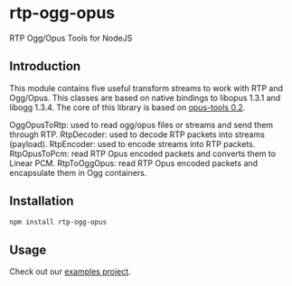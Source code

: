 # rtp-ogg-opus

RTP Ogg/Opus Tools for NodeJS

## Introduction

This module contains five useful transform streams to work with RTP and Ogg/Opus. This classes are based on native bindings to
libopus 1.3.1 and libogg 1.3.4. The core of this library is based on [opus-tools 0.2](https://opus-codec.org/release/dev/2018/09/18/opus-tools-0_2.html).

OggOpusToRtp: used to read ogg/opus files or streams and send them through RTP.
RtpDecoder: used to decode RTP packets into streams (payload).
RtpEncoder: used to encode streams into RTP packets.
RtpOpusToPcm: read RTP Opus encoded packets and converts them to Linear PCM.
RtpToOggOpus: read RTP Opus encoded packets and encapsulate them in Ogg containers.

## Installation

```sh
npm install rtp-ogg-opus
```

## Usage

Check out our [examples project](https://github.com/libersys/rtp-ogg-opus-examples).
